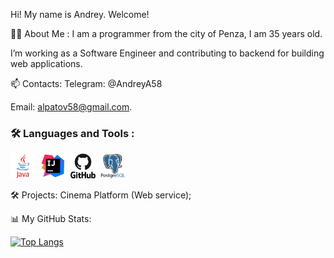 Hi! My name is Andrey. Welcome!  

👨‍💻 About Me :
I am a programmer from the city of Penza, I am 35 years old.

I’m working as a Software Engineer and contributing to backend for building web applications.

📫 Contacts:
 Telegram: @AndreyA58

Email: alpatov58@gmail.com.

### :hammer_and_wrench: Languages and Tools :
<div>
  <img src="https://github.com/devicons/devicon/blob/master/icons/java/java-original-wordmark.svg" title="Java" alt="Java" width="40" height="40"/>&nbsp;
  <img src="https://github.com/devicons/devicon/blob/master/icons/intellij/intellij-original.svg" title="Intellij" alt="Intellij" width="40" height="40"/>&nbsp;
  <img src="https://github.com/devicons/devicon/blob/master/icons/github/github-original-wordmark.svg" title="Github" alt="Github" width="40" height="40"/>&nbsp;
  <img src="https://github.com/devicons/devicon/blob/master/icons/postgresql/postgresql-original-wordmark.svg" title="Postgresql" alt="Postgresql" width="40" height="40"/>&nbsp;
</div>


🛠️ Projects:
Cinema Platform (Web service);

📊 My GitHub Stats:

[![Top Langs](https://github-readme-stats.vercel.app/api/top-langs/?username=AndreyZorr&layout=compact)](https://github.com/AndreyZorr/github-readme-stats)
